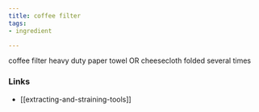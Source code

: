 ```yaml
---
title: coffee filter
tags:
- ingredient

---
```

coffee filter heavy duty paper towel OR cheesecloth folded several times

### Links

* [[extracting-and-straining-tools]]
